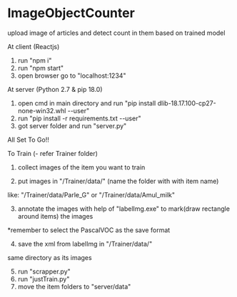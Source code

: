 # ImageObjectCounter

upload image of articles and detect count in them based on trained model

At client (Reactjs)
1. run "npm i"
2. run "npm start"
3. open browser go to "localhost:1234"

At server (Python 2.7 & pip 18.0)
1. open cmd in main directory and run "pip install dlib-18.17.100-cp27-none-win32.whl --user"
2. run "pip install -r requirements.txt --user"
3. got server folder and run "server.py"

All Set To Go!!

To Train (- refer Trainer folder)
1. collect images of the item you want to train

2. put images in "/Trainer/data/<item name>" (name the folder with with item name)
  
  like: "/Trainer/data/Parle_G" or "/Trainer/data/Amul_milk"
  
3. annotate the images with help of  "labelImg.exe" to mark(draw rectangle around items) the images

  *remember to select the PascalVOC as the save format
  
4. save the xml from labelImg in "/Trainer/data/<item name>" 
  
  same directory as its images
  
5. run "scrapper.py"
6. run "justTrain.py"
7. move the item folders to "server/data"

